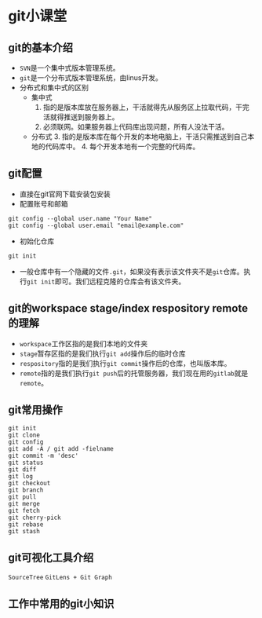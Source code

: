 # git小课堂

## git的基本介绍

* `SVN`是一个集中式版本管理系统。
* `git`是一个分布式版本管理系统，由linus开发。
* 分布式和集中式的区别
  * 集中式
    1. 指的是版本库放在服务器上，干活就得先从服务区上拉取代码，干完活就得推送到服务器上。
    2. 必须联网。如果服务器上代码库出现问题，所有人没法干活。
  * 分布式
    3. 指的是版本库在每个开发的本地电脑上，干活只需推送到自己本地的代码库中。
    4. 每个开发本地有一个完整的代码库。

## git配置

* 直接在git官网下载安装包安装
* 配置账号和邮箱
  
```shell
git config --global user.name "Your Name"
git config --global user.email "email@example.com"
```

* 初始化仓库

```shell
git init
```

* 一般仓库中有一个隐藏的文件`.git`，如果没有表示该文件夹不是`git`仓库。执行`git init`即可。我们远程克隆的仓库会有该文件夹。

## git的workspace stage/index respository remote的理解

* `workspace`工作区指的是我们本地的文件夹
* `stage`暂存区指的是我们执行`git add`操作后的临时仓库
* `respository`指的是我们执行`git commit`操作后的仓库，也叫版本库。
* `remote`指的是我们执行`git push`后的托管服务器，我们现在用的`gitlab`就是`remote`。

## git常用操作

```shell
git init
git clone
git config
git add -A / git add -fielname
git commit -m 'desc'
git status
git diff
git log
git checkout
git branch
git pull
git merge
git fetch
git cherry-pick
git rebase
git stash
```

## git可视化工具介绍

`SourceTree` `GitLens + Git Graph`

## 工作中常用的git小知识
